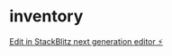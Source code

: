 # inventory

[Edit in StackBlitz next generation editor ⚡️](https://stackblitz.com/~/github.com/lucifer2021/inventory)